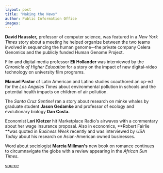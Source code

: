 ```yaml
---
layout: post
title: "Making the News"
author: Public Information Office
images:
---
```


**David Haussler,** professor of computer science, was featured in a _New York Times_ story about a meeting he helped organize between the two teams involved in sequencing the human genome--the private company Celera Genomics and the publicly funded Human Genome Project.

Film and digital media professor **Eli Hollander** was interviewed by the _Chronicle of Higher Education_ for a story on the impact of new digital-video technology on university film programs.  
  
**Manuel Pastor** of Latin American and Latino studies coauthored an op-ed for the _Los Angeles Times_ about environmental pollution in schools and the potential health impacts on children of air pollution.

The _Santa Cruz Sentinel_ ran a story about research on minke whales by graduate student **Jason Gedamke** and professor of ecology and evolutionary biology **Dan Costa.**

Economist **Lori Kletzer** hit Marketplace Radio's airwaves with a commentary about her wage insurance proposal. Also in economics, **Robert Fairlie **was quoted in _Business Week_ recently and was interviewed by _USA Today_ about his research on Asian-American owned businesses.

Word about sociologist **Marcia Millman's** new book on romance continues to circumnavigate the globe with a review appearing in the _African Sun Times_.   
  
[source](http://www1.ucsc.edu/currents/00-01/06-25/makenews.html "Permalink to makenews")
